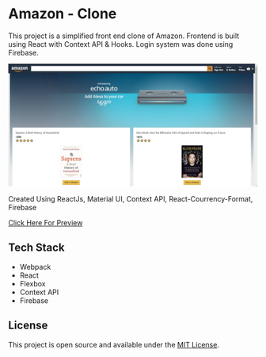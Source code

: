 # Amazon - Clone

This project is a simplified front end clone of Amazon. 
Frontend is built using React with Context API & Hooks. Login system was done using Firebase.

![example-site](https://github.com/superneutrino8/amazon-clone/blob/master/public/AmazonClone.jpg)

Created Using ReactJs, Material UI, Context API, React-Courrency-Format, Firebase

[Click Here For Preview](https://clone-123a0.web.app/)

## Tech Stack

- Webpack 
- React
- Flexbox
- Context API
- Firebase


## License

This project is open source and available under the [MIT License](LICENSE.md).
